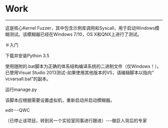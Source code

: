 # Work
---
这是核心Kernel Fuzzer，其中包含示例库调用和Syscall，用于启动Windows模糊测试。该模糊器已经在Windows 7/10，OS X和QNX上进行了测试。

＃入门

下载并安装Python 3.5

使用随附的.bat脚本为正确的体系结构编译系统的二进制文件（仅Windows！）。已使用Visual Studio 2013测试-如果使用其他版本的VS，请编辑脚本以指向“ vcvarsall.bat”的副本。

运行manage.py

该脚本应根据需要设置虚拟机，重新启动并启动模糊器。

edit---QWC


（已停止该项目，转到另一个实验室同事进行跟进）---做巨人背后的专家
